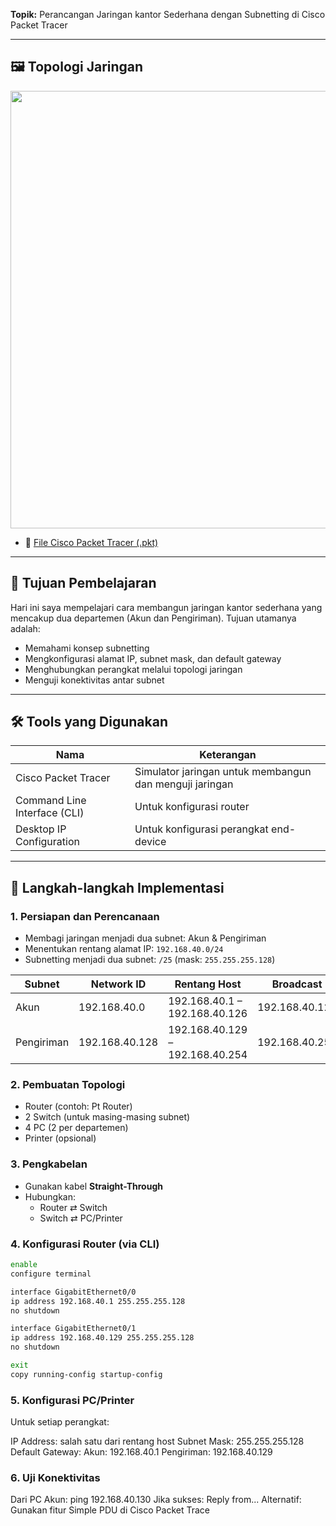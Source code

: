 **Topik:** Perancangan Jaringan kantor Sederhana dengan Subnetting di Cisco Packet Tracer

---

## 🖼️ Topologi Jaringan

<center>
  <img src="https://drive.google.com/uc?export=view&id=1HMBLpl-EWzWwQfcv7XOfS8L8bZoLnbcW" width="700">
</center>

- 💾 [File Cisco Packet Tracer (.pkt)](https://drive.google.com/file/d/1WV0sGJKyIqPx9NO0UXbtD1rEf0JtLMJX/view?usp=drive_link)

---

## 🎯 Tujuan Pembelajaran

Hari ini saya mempelajari cara membangun jaringan kantor sederhana yang mencakup dua departemen (Akun dan Pengiriman). Tujuan utamanya adalah:

- Memahami konsep subnetting
- Mengkonfigurasi alamat IP, subnet mask, dan default gateway
- Menghubungkan perangkat melalui topologi jaringan
- Menguji konektivitas antar subnet

---

## 🛠️ Tools yang Digunakan

| Nama | Keterangan |
|------|------------|
| Cisco Packet Tracer | Simulator jaringan untuk membangun dan menguji jaringan |
| Command Line Interface (CLI) | Untuk konfigurasi router |
| Desktop IP Configuration | Untuk konfigurasi perangkat end-device |

---

## 🧭 Langkah-langkah Implementasi

### 1. Persiapan dan Perencanaan
- Membagi jaringan menjadi dua subnet: Akun & Pengiriman
- Menentukan rentang alamat IP: `192.168.40.0/24`
- Subnetting menjadi dua subnet: `/25` (mask: `255.255.255.128`)

| Subnet | Network ID | Rentang Host | Broadcast |
|--------|------------|--------------|-----------|
| Akun | 192.168.40.0 | 192.168.40.1 – 192.168.40.126 | 192.168.40.127 |
| Pengiriman | 192.168.40.128 | 192.168.40.129 – 192.168.40.254 | 192.168.40.255 |

### 2. Pembuatan Topologi
- Router (contoh: Pt Router)
- 2 Switch (untuk masing-masing subnet)
- 4 PC (2 per departemen)
- Printer (opsional)

### 3. Pengkabelan
- Gunakan kabel **Straight-Through**
- Hubungkan:
  - Router ⇄ Switch
  - Switch ⇄ PC/Printer

### 4. Konfigurasi Router (via CLI)
```bash
enable
configure terminal

interface GigabitEthernet0/0
ip address 192.168.40.1 255.255.255.128
no shutdown

interface GigabitEthernet0/1
ip address 192.168.40.129 255.255.255.128
no shutdown

exit
copy running-config startup-config
```
### 5. Konfigurasi PC/Printer
Untuk setiap perangkat:

IP Address: salah satu dari rentang host
Subnet Mask: 255.255.255.128
Default Gateway:
Akun: 192.168.40.1
Pengiriman: 192.168.40.129

### 6. Uji Konektivitas
Dari PC Akun: ping 192.168.40.130
Jika sukses: Reply from...
Alternatif: Gunakan fitur Simple PDU di Cisco Packet Trace
